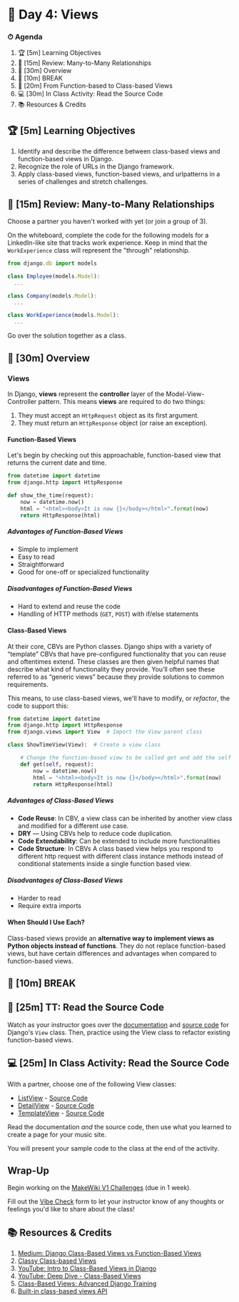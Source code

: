 # 📜 Day 4: Views

### ⏱ Agenda

1. 🏆 [5m] Learning Objectives
1. 📝 [15m] Review: Many-to-Many Relationships
1. 📖 [30m] Overview
1. 🌴 [10m] BREAK
1. 📝 [20m] From Function-based to Class-based Views
1. 💻 [30m] In Class Activity: Read the Source Code
1. 📚 Resources & Credits

## 🏆 [5m] Learning Objectives

1. Identify and describe the difference between class-based views and function-based views in Django.
2. Recognize the role of URLs in the Django framework.
3. Apply class-based views, function-based views, and urlpatterns in a series of challenges and stretch challenges.

## 📝 [15m] Review: Many-to-Many Relationships

Choose a partner you haven't worked with yet (or join a group of 3).

On the whiteboard, complete the code for the following models for a LinkedIn-like site that tracks work experience. Keep in mind that the `WorkExperience` class will represent the "through" relationship.

```js
from django.db import models

class Employee(models.Model):
  ...

class Company(models.Model):
  ...

class WorkExperience(models.Model):
  ...
```

Go over the solution together as a class.

## 📖 [30m] Overview

### Views

In Django, **views** represent the **controller** layer of the Model-View-Controller pattern. This means **views** are required to do two things:

1. They must accept an `HttpRequest` object as its first argument.
2. They must return an `HttpResponse` object (or raise an exception).

#### Function-Based Views

Let's begin by checking out this approachable, function-based view that returns the current date and time.

```python
from datetime import datetime
from django.http import HttpResponse

def show_the_time(request):
    now = datetime.now()
    html = "<html><body>It is now {}</body></html>".format(now)
    return HttpResponse(html)
```

##### Advantages of Function-Based Views

- Simple to implement
- Easy to read
- Straightforward
- Good for one-off or specialized functionality

##### Disadvantages of Function-Based Views

- Hard to extend and reuse the code
- Handling of HTTP methods (`GET`, `POST`) with if/else statements

#### Class-Based Views

<!-- note: split into View & Generics sections -->

At their core, CBVs are Python classes. Django ships with a variety of “template” CBVs that have pre-configured functionality that you can reuse and oftentimes extend. These classes are then given helpful names that describe what kind of functionality they provide. You’ll often see these referred to as “generic views” because they provide solutions to common requirements.

This means, to use class-based views, we'll have to modify, or *refactor*, the code to support this:

```python
from datetime import datetime
from django.http import HttpResponse
from django.views import View  # Import the View parent class

class ShowTimeView(View):  # Create a view class

    # Change the function-based view to be called get and add the self param
    def get(self, request):
        now = datetime.now()
        html = "<html><body>It is now {}</body></html>".format(now)
        return HttpResponse(html)
```

##### Advantages of Class-Based Views

- **Code Reuse**: In CBV, a view class can be inherited by another view class and modified for a different use case.
- **DRY** — Using CBVs help to reduce code duplication.
- **Code Extendability**: Can be extended to include more functionalities
- **Code Structure**: In CBVs A class based view helps you respond to different http request with different class instance methods instead of conditional statements inside a single function based view.

##### Disadvantages of Class-Based Views

- Harder to read
- Require extra imports

#### When Should I Use Each?

Class-based views provide an **alternative way to implement views as Python objects instead of functions**. They do not replace function-based views, but have certain differences and advantages when compared to function-based views.

## 🌴 [10m] BREAK

## 📝 [25m] TT: Read the Source Code

Watch as your instructor goes over the [documentation](https://docs.djangoproject.com/en/3.0/ref/class-based-views/base/#view) and [source code](https://github.com/django/django/blob/master/django/views/generic/base.py) for Django's `View` class. Then, practice using the View class to refactor existing function-based views.

## 💻 [25m] In Class Activity: Read the Source Code

With a partner, choose one of the following View classes:

  - [ListView](https://docs.djangoproject.com/en/2.2/ref/class-based-views/generic-display/#listview) - [Source Code](https://github.com/django/django/blob/master/django/views/generic/list.py)
  - [DetailView](https://docs.djangoproject.com/en/2.2/ref/class-based-views/generic-display/#detailview) - [Source Code](https://github.com/django/django/blob/master/django/views/generic/detail.py)
  - [TemplateView](https://docs.djangoproject.com/en/2.2/ref/class-based-views/base/#templateview) - [Source Code](https://github.com/django/django/blob/master/django/views/generic/base.py)

Read the documentation _and_ the source code, then use what you learned to create a page for your music site.

You will present your sample code to the class at the end of the activity.

## Wrap-Up

Begin working on the [MakeWiki V1 Challenges](https://github.com/Make-School-Labs/makewiki-v1) (due in 1 week). 

Fill out the [Vibe Check](https://make.sc/bew1.2-vibe-check) form to let your instructor know of any thoughts or feelings you'd like to share about the class!

## 📚 Resources & Credits

1. [Medium: Django Class-Based Views vs Function-Based Views](https://medium.com/@ksarthak4ever/django-class-based-views-vs-function-based-view-e74b47b2e41b)
1. [Classy Class-based Views](http://ccbv.co.uk/)
2. [YouTube: Intro to Class-Based Views in Django](https://www.youtube.com/watch?v=-tqhhT3R6VY)
3. [YouTube: Deep Dive - Class-Based Views](https://youtu.be/Qki2m5AyfWw)
4. [Class-Based Views: Advanced Django Training](https://django-advanced-training.readthedocs.io/en/latest/features/class-based-views/)
5. [Built-in class-based views API](https://docs.djangoproject.com/en/2.2/ref/class-based-views/)
